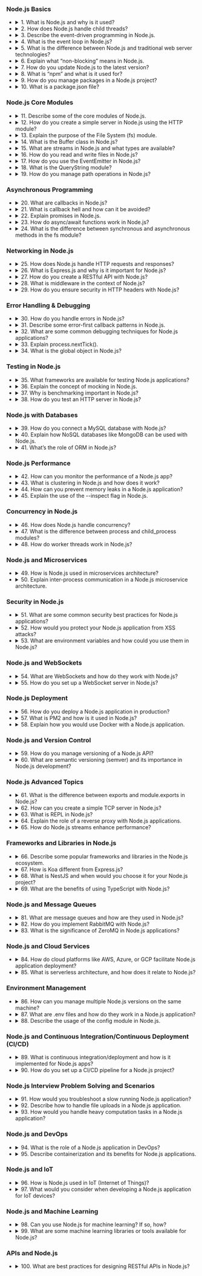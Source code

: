 ### Node.js Basics

- <details>
  <summary>1. What is Node.js and why is it used?</summary>

  Node.js is a runtime environment that allows you to run JavaScript on the server side. It is built on the V8 JavaScript engine and is known for its non-blocking, event-driven architecture, which makes it ideal for building scalable, real-time applications.

  ```javascript
  // Example: Simple HTTP server in Node.js
  import http from 'http';

  const server = http.createServer((req, res) => {
      res.writeHead(200, { 'Content-Type': 'text/plain' });
      res.end('Hello, World!');
  });

  server.listen(3000, () => {
      console.log('Server running at http://localhost:3000/');
  });
  ```
  </details>

- <details>
  <summary>2. How does Node.js handle child threads?</summary>

  Node.js uses a single-threaded event loop to handle asynchronous operations. For CPU-intensive tasks, you can create child processes using the `child_process` module.

  ```javascript
  import { fork } from 'child_process';

  const child = fork('./child.js');

  child.on('message', (message) => {
      console.log('Message from child:', message);
  });

  child.send('Hello from parent!');

  // child.js
  process.on('message', (message) => {
      console.log('Message from parent:', message);
      process.send('Hello from child!');
  });
  ```
  </details>

- <details>
  <summary>3. Describe the event-driven programming in Node.js.</summary>

  Event-driven programming is a paradigm where the flow of the program is determined by events such as user actions, messages, or sensor outputs. Node.js heavily relies on this paradigm with its `EventEmitter` class.

  ```javascript
  import EventEmitter from 'events';

  class MyEmitter extends EventEmitter {}

  const myEmitter = new MyEmitter();

  myEmitter.on('event', () => {
      console.log('An event occurred!');
  });

  myEmitter.emit('event');
  ```
  </details>

- <details>
  <summary>4. What is the event loop in Node.js?</summary>

  The event loop is a mechanism in Node.js that handles asynchronous operations. It continuously checks for tasks in the event queue and processes them when the call stack is empty.

  ```javascript
  console.log('Start');

  setTimeout(() => {
      console.log('Timeout executed');
  }, 0);

  console.log('End');
  // Output:
  // Start
  // End
  // Timeout executed
  ```
  </details>

- <details>
  <summary>5. What is the difference between Node.js and traditional web server technologies?</summary>

  Node.js differs in that it uses an event-driven, non-blocking I/O model, while traditional web servers like Apache use multi-threading to handle requests.

  | Feature            | Node.js                      | Traditional Servers      |
    |--------------------|------------------------------|--------------------------|
  | Concurrency        | Event-driven, non-blocking  | Multi-threaded           |
  | Performance        | High for I/O-heavy tasks    | Can handle CPU-heavy tasks|
  | Language           | JavaScript                  | Multiple (e.g., PHP, Java)|
  </details>

- <details>
  <summary>6. Explain what “non-blocking” means in Node.js.</summary>

  Non-blocking means that operations, like reading files or fetching data, do not stop the execution of the program. Instead, they use callbacks or promises.

  ```javascript
  import fs from 'fs/promises';

  fs.readFile('example.txt', 'utf8')
    .then(data => console.log(data))
    .catch(err => console.error(err));

  console.log('File is being read...');
  ```
  </details>

- <details>
  <summary>7. How do you update Node.js to the latest version?</summary>

  Using `nvm` (Node Version Manager):
  ```bash
  nvm install node   # Installs the latest version
  nvm use node       # Switches to the latest version
  ```

  Or using `n`:
  ```bash
  sudo npm install -g n
  sudo n latest
  ```
  </details>

- <details>
  <summary>8. What is “npm” and what is it used for?</summary>

  `npm` (Node Package Manager) is a tool for managing packages and dependencies in Node.js projects.

  ```bash
  # Install a package
  npm install express

  # List installed packages
  npm list

  # Uninstall a package
  npm uninstall express
  ```
  </details>

- <details>
  <summary>9. How do you manage packages in a Node.js project?</summary>

  You manage packages using `npm` or `yarn`. Dependencies are listed in `package.json` and can be installed, updated, or removed as needed.

  ```bash
  # Add a package as a dependency
  npm install lodash --save

  # Add a package as a dev dependency
  npm install jest --save-dev
  ```
  </details>

- <details>
  <summary>10. What is a package.json file?</summary>

  `package.json` is a file that contains metadata about a Node.js project and its dependencies.

  Example:
  ```json
  {
    "name": "my-project",
    "version": "1.0.0",
    "description": "A sample Node.js project",
    "main": "index.js",
    "type": "module",
    "scripts": {
      "start": "node index.js",
      "test": "jest"
    },
    "dependencies": {
      "express": "^4.17.1"
    },
    "devDependencies": {
      "jest": "^27.0.6"
    }
  }
  ```
  </details>
### Node.js Core Modules

- <details>
  <summary>11. Describe some of the core modules of Node.js.</summary>

  Node.js includes several core modules that provide functionality without the need to install additional packages. Examples include:

    - **http**: Used to create HTTP servers and clients.
    - **fs**: Provides file system operations like reading and writing files.
    - **path**: Helps in handling and transforming file paths.
    - **os**: Provides operating system-related utility methods and properties.
    - **events**: Implements the EventEmitter class for event-driven programming.

  ```javascript
  import os from 'os';

  console.log('System architecture:', os.arch());
  console.log('Free memory:', os.freemem());
  ```
  </details>

- <details>
  <summary>12. How do you create a simple server in Node.js using the HTTP module?</summary>

  The `http` module is used to create HTTP servers. Here’s an example:

  ```javascript
  import http from 'http';

  const server = http.createServer((req, res) => {
      res.writeHead(200, { 'Content-Type': 'text/plain' });
      res.end('Hello, World!');
  });

  server.listen(3000, () => {
      console.log('Server running at http://localhost:3000/');
  });
  ```
  </details>

- <details>
  <summary>13. Explain the purpose of the File System (fs) module.</summary>

  The `fs` module allows you to interact with the file system, enabling you to read, write, and manipulate files and directories.

  ```javascript
  import fs from 'fs/promises';

  // Write to a file
  await fs.writeFile('example.txt', 'Hello, World!');

  // Read from a file
  const data = await fs.readFile('example.txt', 'utf8');
  console.log(data);
  ```
  </details>

- <details>
  <summary>14. What is the Buffer class in Node.js?</summary>

  The `Buffer` class is used to handle binary data. It is particularly useful when working with streams and file I/O.

  ```javascript
  import { Buffer } from 'buffer';

  const buf = Buffer.from('Hello, World!');
  console.log(buf.toString('utf8')); // Outputs: Hello, World!
  console.log(buf.toJSON()); // Outputs the buffer in JSON format
  ```
  </details>

- <details>
  <summary>15. What are streams in Node.js and what types are available?</summary>

  Streams are objects that let you read or write data continuously. Types of streams include:

    - **Readable**: For reading data.
    - **Writable**: For writing data.
    - **Duplex**: For both reading and writing.
    - **Transform**: A type of duplex stream that can modify or transform the data.

  ```javascript
  import fs from 'fs';

  const readable = fs.createReadStream('example.txt');
  readable.on('data', (chunk) => {
      console.log('Read chunk:', chunk.toString());
  });
  ```
  </details>

- <details>
  <summary>16. How do you read and write files in Node.js?</summary>

  You can use the `fs` module to perform file operations:

  ```javascript
  import fs from 'fs/promises';

  // Write to a file
  await fs.writeFile('example.txt', 'Hello, World!');

  // Read from a file
  const data = await fs.readFile('example.txt', 'utf8');
  console.log(data);
  ```
  </details>

- <details>
  <summary>17. How do you use the EventEmitter in Node.js?</summary>

  The `EventEmitter` class is used for event-driven programming. You can define and listen for custom events.

  ```javascript
  import { EventEmitter } from 'events';

  const emitter = new EventEmitter();

  emitter.on('customEvent', (message) => {
      console.log('Received:', message);
  });

  emitter.emit('customEvent', 'Hello, EventEmitter!');
  ```
  </details>

- <details>
  <summary>18. What is the QueryString module?</summary>

  The `querystring` module provides utilities to parse and stringify URL query strings.

  ```javascript
  import querystring from 'querystring';

  const query = 'name=John&age=30';
  const parsed = querystring.parse(query);
  console.log(parsed); // { name: 'John', age: '30' }

  const stringified = querystring.stringify(parsed);
  console.log(stringified); // name=John&age=30
  ```
  </details>

- <details>
  <summary>19. How do you manage path operations in Node.js?</summary>

  The `path` module helps with handling and transforming file paths.

  ```javascript
  import path from 'path';

  const filePath = '/user/local/file.txt';
  console.log(path.basename(filePath)); // Outputs: file.txt
  console.log(path.dirname(filePath));  // Outputs: /user/local
  console.log(path.extname(filePath));  // Outputs: .txt
  ```
  </details>
### Asynchronous Programming

- <details>
  <summary>20. What are callbacks in Node.js?</summary>

  Callbacks are functions passed as arguments to other functions and executed after some operation is completed. They are widely used in Node.js for handling asynchronous operations.

  ```javascript
  import fs from 'fs';

  fs.readFile('example.txt', 'utf8', (err, data) => {
      if (err) {
          console.error('Error reading file:', err);
          return;
      }
      console.log('File content:', data);
  });
  ```
  </details>

- <details>
  <summary>21. What is callback hell and how can it be avoided?</summary>

  Callback hell occurs when multiple nested callbacks make code difficult to read and maintain. It can be avoided using:

    - **Modular functions**: Break callbacks into separate named functions.
    - **Promises**: Replace callbacks with `.then()` and `.catch()`.
    - **Async/await**: Simplify asynchronous code with synchronous-like syntax.

  ```javascript
  // Example of using promises to avoid callback hell
  import fs from 'fs/promises';

  async function readFileContent() {
      try {
          const data = await fs.readFile('example.txt', 'utf8');
          console.log('File content:', data);
      } catch (err) {
          console.error('Error reading file:', err);
      }
  }

  readFileContent();
  ```
  </details>

- <details>
  <summary>22. Explain promises in Node.js.</summary>

  Promises are objects representing the eventual completion (or failure) of an asynchronous operation and its resulting value.

  ```javascript
  const fetchData = new Promise((resolve, reject) => {
      setTimeout(() => resolve('Data fetched successfully'), 1000);
  });

  fetchData
      .then((data) => console.log(data))
      .catch((err) => console.error(err));
  ```
  </details>

- <details>
  <summary>23. How do async/await functions work in Node.js?</summary>

  Async/await functions simplify working with promises by allowing asynchronous code to be written in a synchronous style.

  ```javascript
  const fetchData = () => {
      return new Promise((resolve, reject) => {
          setTimeout(() => resolve('Data fetched successfully'), 1000);
      });
  };

  async function getData() {
      try {
          const data = await fetchData();
          console.log(data);
      } catch (err) {
          console.error(err);
      }
  }

  getData();
  ```
  </details>

- <details>
  <summary>24. What is the difference between synchronous and asynchronous methods in the fs module?</summary>

    - **Synchronous methods** block the execution of the program until the operation is complete.
    - **Asynchronous methods** allow the program to continue execution while the operation is performed in the background.

  ```javascript
  import fs from 'fs';

  // Synchronous method
  const dataSync = fs.readFileSync('example.txt', 'utf8');
  console.log('Synchronous read:', dataSync);

  // Asynchronous method
  fs.readFile('example.txt', 'utf8', (err, data) => {
      if (err) throw err;
      console.log('Asynchronous read:', data);
  });
  ```
  </details>

### Networking in Node.js

- <details>
  <summary>25. How does Node.js handle HTTP requests and responses?</summary>

  Node.js handles HTTP requests and responses using the `http` module. You can create an HTTP server and define request-response logic.

  ```javascript
  import http from 'http';

  const server = http.createServer((req, res) => {
      res.writeHead(200, { 'Content-Type': 'text/plain' });
      res.end('Hello, HTTP!');
  });

  server.listen(3000, () => {
      console.log('Server running at http://localhost:3000/');
  });
  ```
  </details>

- <details>
  <summary>26. What is Express.js and why is it important for Node.js?</summary>

  Express.js is a minimal and flexible web application framework for Node.js that provides tools to build web applications and APIs.

  ```javascript
  import express from 'express';

  const app = express();

  app.get('/', (req, res) => {
      res.send('Hello, Express!');
  });

  app.listen(3000, () => {
      console.log('Server running at http://localhost:3000/');
  });
  ```
  </details>

- <details>
  <summary>27. How do you create a RESTful API with Node.js?</summary>

  You can use Express.js to create a RESTful API with endpoints for CRUD operations.

  ```javascript
  import express from 'express';

  const app = express();
  app.use(express.json());

  const items = [];

  app.post('/items', (req, res) => {
      items.push(req.body);
      res.status(201).send(req.body);
  });

  app.get('/items', (req, res) => {
      res.send(items);
  });

  app.listen(3000, () => {
      console.log('API running at http://localhost:3000/');
  });
  ```
  </details>

- <details>
  <summary>28. What is middleware in the context of Node.js?</summary>

  Middleware in Express.js is a function that has access to the request, response, and next middleware function in the application’s request-response cycle.

  ```javascript
  import express from 'express';

  const app = express();

  // Middleware to log requests
  app.use((req, res, next) => {
      console.log(`${req.method} ${req.url}`);
      next();
  });

  app.get('/', (req, res) => {
      res.send('Hello, Middleware!');
  });

  app.listen(3000, () => {
      console.log('Server running at http://localhost:3000/');
  });
  ```
  </details>

- <details>
  <summary>29. How do you ensure security in HTTP headers with Node.js?</summary>

  Use middleware like `helmet` to secure HTTP headers in Express.js.

  ```javascript
  import express from 'express';
  import helmet from 'helmet';

  const app = express();

  app.use(helmet());

  app.get('/', (req, res) => {
      res.send('Secure headers applied!');
  });

  app.listen(3000, () => {
      console.log('Server running at http://localhost:3000/');
  });
  ```
  </details>
### Error Handling & Debugging

- <details>
  <summary>30. How do you handle errors in Node.js?</summary>

  In Node.js, errors can be handled using:
    - **Try-catch blocks** for synchronous code and async/await.
    - **Error-first callbacks** for asynchronous operations.
    - **Event emitters** to listen for and handle errors.

  ```javascript
  // Async error handling with try-catch
  import fs from 'fs/promises';

  async function readFile() {
      try {
          const data = await fs.readFile('example.txt', 'utf8');
          console.log(data);
      } catch (err) {
          console.error('Error:', err);
      }
  }

  readFile();
  ```
  </details>

- <details>
  <summary>31. Describe some error-first callback patterns in Node.js.</summary>

  Error-first callbacks pass an error as the first argument and the result as the second argument. This pattern ensures consistent error handling.

  ```javascript
  import fs from 'fs';

  fs.readFile('example.txt', 'utf8', (err, data) => {
      if (err) {
          console.error('Error reading file:', err);
          return;
      }
      console.log('File content:', data);
  });
  ```
  </details>

- <details>
  <summary>32. What are some common debugging techniques for Node.js applications?</summary>

  Common debugging techniques include:
    - **Using `console.log()`** for basic debugging.
    - **Node.js Debugger**: Run with `node --inspect` or `node --inspect-brk`.
    - **Third-party tools**: Use tools like Chrome DevTools or Visual Studio Code debugger.

  ```bash
  # Start debugging
  node --inspect-brk app.js
  ```
  </details>

- <details>
  <summary>33. Explain process.nextTick().</summary>

  `process.nextTick()` defers the execution of a callback function until the next iteration of the event loop.

  ```javascript
  console.log('Before nextTick');

  process.nextTick(() => {
      console.log('Inside nextTick');
  });

  console.log('After nextTick');

  // Output:
  // Before nextTick
  // After nextTick
  // Inside nextTick
  ```
  </details>

- <details>
  <summary>34. What is the global object in Node.js?</summary>

  The `global` object provides access to global variables and functions in Node.js, such as `console`, `process`, and `Buffer`.

  ```javascript
  console.log(global.process.version); // Node.js version
  console.log(global.console.log('Hello, global!'));
  ```
  </details>

### Testing in Node.js

- <details>
  <summary>35. What frameworks are available for testing Node.js applications?</summary>

  Popular testing frameworks for Node.js include:
    - **Mocha**: Flexible and widely used.
    - **Jest**: Great for JavaScript/TypeScript testing.
    - **Chai**: Provides assertion libraries.

  ```javascript
  // Example using Jest
  test('adds 1 + 2 to equal 3', () => {
      expect(1 + 2).toBe(3);
  });
  ```
  </details>

- <details>
  <summary>36. Explain the concept of mocking in Node.js.</summary>

  Mocking is a technique to simulate external dependencies in tests to isolate the functionality being tested.

  ```javascript
  // Mocking a function with Jest
  const fetchData = jest.fn(() => Promise.resolve('Mocked Data'));

  test('fetchData should return mocked data', async () => {
      const data = await fetchData();
      expect(data).toBe('Mocked Data');
  });
  ```
  </details>

- <details>
  <summary>37. Why is benchmarking important in Node.js?</summary>

  Benchmarking helps measure the performance of code to identify bottlenecks and optimize applications.

  ```javascript
  console.time('Loop');
  for (let i = 0; i < 1000000; i++) {
      // Simulate work
  }
  console.timeEnd('Loop');
  ```
  </details>

- <details>
  <summary>38. How do you test an HTTP server in Node.js?</summary>

  Use testing libraries like **Supertest** with frameworks like Jest or Mocha to test HTTP servers.

  ```javascript
  import request from 'supertest';
  import express from 'express';

  const app = express();

  app.get('/', (req, res) => {
      res.status(200).send('Hello, HTTP Test!');
  });

  test('GET / should return 200', async () => {
      const response = await request(app).get('/');
      expect(response.status).toBe(200);
      expect(response.text).toBe('Hello, HTTP Test!');
  });
  ```
  </details>
### Node.js with Databases

- <details>
  <summary>39. How do you connect a MySQL database with Node.js?</summary>

  Use the `mysql2` or `sequelize` package to connect and interact with a MySQL database.

  ```javascript
  import mysql from 'mysql2/promise';

  async function connectToDatabase() {
      const connection = await mysql.createConnection({
          host: 'localhost',
          user: 'root',
          password: 'password',
          database: 'testdb'
      });

      const [rows] = await connection.execute('SELECT * FROM users');
      console.log(rows);
  }

  connectToDatabase();
  ```
  </details>

- <details>
  <summary>40. Explain how NoSQL databases like MongoDB can be used with Node.js.</summary>

  Use the `mongoose` library or MongoDB's native driver to interact with MongoDB.

  ```javascript
  import mongoose from 'mongoose';

  async function connectToMongoDB() {
      await mongoose.connect('mongodb://localhost:27017/testdb', {
          useNewUrlParser: true,
          useUnifiedTopology: true
      });

      const userSchema = new mongoose.Schema({ name: String, age: Number });
      const User = mongoose.model('User', userSchema);

      const user = new User({ name: 'John', age: 30 });
      await user.save();
      console.log('User saved:', user);
  }

  connectToMongoDB();
  ```
  </details>

- <details>
  <summary>41. What’s the role of ORM in Node.js?</summary>

  ORM (Object-Relational Mapping) simplifies database interactions by allowing you to use JavaScript objects instead of raw SQL queries.

  Example using `Sequelize`:
  ```javascript
  import { Sequelize, DataTypes } from 'sequelize';

  const sequelize = new Sequelize('sqlite::memory:');

  const User = sequelize.define('User', {
      name: {
          type: DataTypes.STRING,
          allowNull: false
      },
      age: {
          type: DataTypes.INTEGER
      }
  });

  await sequelize.sync();
  const user = await User.create({ name: 'Jane', age: 25 });
  console.log(user.toJSON());
  ```
  </details>

### Node.js Performance

- <details>
  <summary>42. How can you monitor the performance of a Node.js app?</summary>

  Use monitoring tools like:
    - **PM2**: For process management and monitoring.
    - **New Relic** or **Datadog**: For application performance monitoring.
    - **Node.js built-in profiler**: Use `node --inspect` to analyze performance.

  ```bash
  # Start app with PM2
  pm2 start app.js

  # Monitor app with PM2
  pm2 monit
  ```
  </details>

- <details>
  <summary>43. What is clustering in Node.js and how does it work?</summary>

  Clustering allows Node.js to utilize multiple CPU cores by creating child processes (workers).

  ```javascript
  import cluster from 'cluster';
  import os from 'os';
  import http from 'http';

  if (cluster.isPrimary) {
      const numCPUs = os.cpus().length;

      for (let i = 0; i < numCPUs; i++) {
          cluster.fork();
      }

      cluster.on('exit', (worker) => {
          console.log(`Worker ${worker.process.pid} exited`);
      });
  } else {
      http.createServer((req, res) => {
          res.writeHead(200);
          res.end('Hello, Cluster!');
      }).listen(3000);
  }
  ```
  </details>

- <details>
  <summary>44. How can you prevent memory leaks in a Node.js application?</summary>

  Tips to prevent memory leaks:
    - Avoid global variables.
    - Monitor memory usage with `process.memoryUsage()`.
    - Use tools like **Heapdump** or **clinic.js** to analyze memory.

  ```javascript
  setInterval(() => {
      console.log(process.memoryUsage());
  }, 5000);
  ```
  </details>

- <details>
  <summary>45. Explain the use of the --inspect flag in Node.js.</summary>

  The `--inspect` flag enables debugging of Node.js applications using Chrome DevTools or other debuggers.

  ```bash
  node --inspect-brk app.js
  ```

  Open `chrome://inspect` in Chrome to debug the app.
  </details>

### Concurrency in Node.js

- <details>
  <summary>46. How does Node.js handle concurrency?</summary>

  Node.js uses the event loop and a single-threaded model for handling concurrency. Long-running tasks are offloaded to the **worker pool** using the `libuv` library.

  ```javascript
  import fs from 'fs';

  fs.readFile('example.txt', 'utf8', (err, data) => {
      if (err) throw err;
      console.log(data);
  });

  console.log('File is being read...');
  ```
  </details>

- <details>
  <summary>47. What is the difference between process and child_process modules?</summary>

    - **`process`**: Provides information and control over the current Node.js process.
    - **`child_process`**: Enables the creation of child processes to run scripts or commands.

  ```javascript
  import { exec } from 'child_process';

  exec('ls', (err, stdout) => {
      if (err) throw err;
      console.log(stdout);
  });
  ```
  </details>

- <details>
  <summary>48. How do worker threads work in Node.js?</summary>

  Worker threads allow running JavaScript code in parallel threads.

  ```javascript
  import { Worker } from 'worker_threads';

  const worker = new Worker(`
      const { parentPort } = require('worker_threads');
      parentPort.postMessage('Hello from Worker');
  `, { eval: true });

  worker.on('message', (message) => {
      console.log('Received:', message);
  });
  ```
  </details>
### Node.js and Microservices

- <details>
  <summary>49. How is Node.js used in microservices architecture?</summary>

  Node.js is well-suited for microservices due to its lightweight and asynchronous nature. Each microservice can be a separate Node.js application communicating over HTTP, WebSockets, or a message broker like RabbitMQ or Kafka.

  ```javascript
  import express from 'express';

  const app = express();

  app.get('/service', (req, res) => {
      res.json({ message: 'Response from microservice' });
  });

  app.listen(3001, () => {
      console.log('Microservice running on port 3001');
  });
  ```
  </details>

- <details>
  <summary>50. Explain inter-process communication in a Node.js microservice architecture.</summary>

  Inter-process communication (IPC) can be achieved using:
    - **Message brokers** (e.g., RabbitMQ, Kafka) for asynchronous messaging.
    - **REST APIs** for synchronous communication.
    - **WebSockets** for real-time communication.

  Example with RabbitMQ:
  ```javascript
  import amqp from 'amqplib';

  async function sendMessage() {
      const connection = await amqp.connect('amqp://localhost');
      const channel = await connection.createChannel();
      const queue = 'tasks';

      await channel.assertQueue(queue);
      channel.sendToQueue(queue, Buffer.from('Hello, World!'));
      console.log('Message sent');

      await channel.close();
      await connection.close();
  }

  sendMessage();
  ```
  </details>

### Security in Node.js

- <details>
  <summary>51. What are some common security best practices for Node.js applications?</summary>

    - Validate and sanitize user inputs to prevent SQL injection and XSS.
    - Use HTTPS for secure communication.
    - Store sensitive information in environment variables.
    - Regularly update dependencies to avoid vulnerabilities.
    - Use security-focused middleware like `helmet`.

  ```javascript
  import helmet from 'helmet';
  import express from 'express';

  const app = express();
  app.use(helmet());
  ```
  </details>

- <details>
  <summary>52. How would you protect your Node.js application from XSS attacks?</summary>

    - Use libraries like `xss-clean` or sanitize user inputs manually.
    - Implement Content Security Policy (CSP) headers with `helmet`.

  ```javascript
  import express from 'express';
  import helmet from 'helmet';

  const app = express();
  app.use(helmet({
      contentSecurityPolicy: {
          directives: {
              defaultSrc: ["'self'"]
          }
      }
  }));
  ```
  </details>

- <details>
  <summary>53. What are environment variables and how could you use them in Node.js?</summary>

  Environment variables store sensitive data like API keys or database credentials. Use the `dotenv` package to load environment variables from a `.env` file.

  ```javascript
  import dotenv from 'dotenv';
  dotenv.config();

  console.log('Database URL:', process.env.DB_URL);
  ```
  </details>

### Node.js and WebSockets

- <details>
  <summary>54. What are WebSockets and how do they work with Node.js?</summary>

  WebSockets enable real-time, bidirectional communication between a server and clients. Use the `ws` library for WebSocket support in Node.js.

  ```javascript
  import { WebSocketServer } from 'ws';

  const wss = new WebSocketServer({ port: 8080 });

  wss.on('connection', (ws) => {
      ws.on('message', (message) => {
          console.log('Received:', message);
      });

      ws.send('Hello, Client!');
  });
  ```
  </details>

- <details>
  <summary>55. How do you set up a WebSocket server in Node.js?</summary>

  Example of setting up a WebSocket server:

  ```javascript
  import { WebSocketServer } from 'ws';

  const wss = new WebSocketServer({ port: 8080 });

  wss.on('connection', (ws) => {
      console.log('Client connected');

      ws.on('message', (message) => {
          console.log('Received:', message);
      });

      ws.send('Welcome to WebSocket server');
  });
  ```
  </details>

### Node.js Deployment

- <details>
  <summary>56. How do you deploy a Node.js application in production?</summary>

  Steps for deploying a Node.js application:
    1. Use a process manager like PM2 for managing the application.
    2. Serve the application behind a reverse proxy (e.g., Nginx).
    3. Use Docker for containerized deployments.

  ```bash
  pm2 start app.js --name my-app
  ```
  </details>

- <details>
  <summary>57. What is PM2 and how is it used in Node.js?</summary>

  PM2 is a process manager for Node.js applications. It ensures uptime by restarting the app if it crashes.

  ```bash
  # Install PM2
  npm install -g pm2

  # Start an app
  pm2 start app.js

  # Monitor processes
  pm2 monit
  ```
  </details>

- <details>
  <summary>58. Explain how you would use Docker with a Node.js application.</summary>

  Docker simplifies deployment by containerizing the application. Example Dockerfile:

  ```dockerfile
  # Use Node.js base image
  FROM node:16

  # Set working directory
  WORKDIR /usr/src/app

  # Copy package files
  COPY package*.json ./

  # Install dependencies
  RUN npm install

  # Copy source code
  COPY . .

  # Expose port and run the app
  EXPOSE 3000
  CMD ["node", "app.js"]
  ```

  Build and run the Docker container:
  ```bash
  docker build -t my-node-app .
  docker run -p 3000:3000 my-node-app
  ```
  </details>
### Node.js and Version Control

- <details>
  <summary>59. How do you manage versioning of a Node.js API?</summary>

  API versioning is typically handled by including the version number in the API URL or headers. This helps maintain backward compatibility.

  ```javascript
  import express from 'express';

  const app = express();

  app.get('/api/v1/resource', (req, res) => {
      res.json({ message: 'API v1 resource' });
  });

  app.get('/api/v2/resource', (req, res) => {
      res.json({ message: 'API v2 resource' });
  });

  app.listen(3000, () => {
      console.log('Server running on port 3000');
  });
  ```
  </details>

- <details>
  <summary>60. What are semantic versioning (semver) and its importance in Node.js development?</summary>

  Semantic versioning (semver) is a versioning scheme following `MAJOR.MINOR.PATCH` format:
    - **MAJOR**: Incompatible API changes.
    - **MINOR**: Backward-compatible feature additions.
    - **PATCH**: Backward-compatible bug fixes.

  ```bash
  # Example
  1.0.0 -> Initial release
  1.1.0 -> Added new features
  2.0.0 -> Breaking changes
  ```

  Importance:
    - Ensures compatibility.
    - Simplifies dependency management.
    - Communicates changes clearly.
  </details>

### Node.js Advanced Topics

- <details>
  <summary>61. What is the difference between exports and module.exports in Node.js?</summary>

  `exports` is a shorthand for `module.exports`. If you reassign `module.exports`, you need to use it explicitly.

  ```javascript
  // Using exports
  exports.greet = () => 'Hello!';

  // Using module.exports
  module.exports = {
      greet: () => 'Hello!',
      farewell: () => 'Goodbye!'
  };
  ```
  </details>

- <details>
  <summary>62. How can you create a simple TCP server in Node.js?</summary>

  Use the `net` module to create a TCP server.

  ```javascript
  import net from 'net';

  const server = net.createServer((socket) => {
      console.log('Client connected');

      socket.on('data', (data) => {
          console.log('Received:', data.toString());
          socket.write('Echo: ' + data);
      });

      socket.on('end', () => {
          console.log('Client disconnected');
      });
  });

  server.listen(8080, () => {
      console.log('TCP server running on port 8080');
  });
  ```
  </details>

- <details>
  <summary>63. What is REPL in Node.js?</summary>

  REPL (Read-Eval-Print Loop) is an interactive shell to execute Node.js code line by line.

  ```bash
  # Start REPL
  node

  > const x = 10;
  > x * 2
  20
  ```

  Features:
    - Evaluate expressions.
    - Access modules and libraries.
    - Debug small code snippets interactively.
  </details>

- <details>
  <summary>64. Explain the role of a reverse proxy with Node.js applications.</summary>

  A reverse proxy forwards client requests to backend servers. Benefits:
    - Load balancing.
    - SSL termination.
    - Improved security.

  Example using Nginx:
  ```nginx
  server {
      listen 80;
      location / {
          proxy_pass http://localhost:3000;
          proxy_http_version 1.1;
          proxy_set_header Upgrade $http_upgrade;
          proxy_set_header Connection 'upgrade';
          proxy_set_header Host $host;
      }
  }
  ```
  </details>

- <details>
  <summary>65. How do Node.js streams enhance performance?</summary>

  Streams handle data in chunks, enabling efficient processing of large datasets.

  ```javascript
  import fs from 'fs';

  const readable = fs.createReadStream('largeFile.txt');
  const writable = fs.createWriteStream('output.txt');

  readable.pipe(writable);
  ```

  Benefits:
    - Reduced memory usage.
    - Faster data transfer for large files.
  </details>

### Frameworks and Libraries in Node.js

- <details>
  <summary>66. Describe some popular frameworks and libraries in the Node.js ecosystem.</summary>

    - **Express.js**: Minimalist web framework.
    - **NestJS**: Full-featured framework for scalable server-side apps.
    - **Koa**: Lightweight and modular framework.
    - **Socket.IO**: Real-time, bidirectional communication.
    - **Mongoose**: MongoDB object modeling.
  </details>

- <details>
  <summary>67. How is Koa different from Express.js?</summary>

    - **Koa**: Focuses on middleware composition, uses async/await natively.
    - **Express.js**: Higher-level framework with built-in routing and middleware.

  ```javascript
  // Koa example
  import Koa from 'koa';

  const app = new Koa();

  app.use(async (ctx) => {
      ctx.body = 'Hello, Koa!';
  });

  app.listen(3000);
  ```
  </details>

- <details>
  <summary>68. What is NestJS and when would you choose it for your Node.js project?</summary>

  NestJS is a framework built on TypeScript, inspired by Angular, and used for building scalable, enterprise-grade applications.

  Use it when:
    - You need a modular architecture.
    - The project requires complex domain logic.
    - TypeScript support is essential.

  ```bash
  # Create a new project
  npm i -g @nestjs/cli
  nest new project-name
  ```
  </details>

- <details>
  <summary>69. What are the benefits of using TypeScript with Node.js?</summary>

  Benefits of TypeScript:
    - Static typing for catching errors at compile-time.
    - Better IDE support with IntelliSense.
    - Easier code refactoring.
    - Enhanced maintainability for large codebases.

  ```typescript
  // Example TypeScript file
  const greet = (name: string): string => {
      return `Hello, ${name}!`;
  };

  console.log(greet('John'));
  ```
  </details>
### Node.js and Message Queues

- <details>
  <summary>81. What are message queues and how are they used in Node.js?</summary>

  Message queues enable asynchronous communication between services by decoupling producers and consumers. Examples include RabbitMQ, Kafka, and AWS SQS.

  ```javascript
  // Example using RabbitMQ
  import amqp from 'amqplib';

  async function sendMessage() {
      const connection = await amqp.connect('amqp://localhost');
      const channel = await connection.createChannel();
      const queue = 'tasks';

      await channel.assertQueue(queue);
      channel.sendToQueue(queue, Buffer.from('Hello, World!'));
      console.log('Message sent');

      await channel.close();
      await connection.close();
  }

  sendMessage();
  ```
  </details>

- <details>
  <summary>82. How do you implement RabbitMQ with Node.js?</summary>

  RabbitMQ integration uses libraries like `amqplib` for message handling.

  ```javascript
  import amqp from 'amqplib';

  async function receiveMessage() {
      const connection = await amqp.connect('amqp://localhost');
      const channel = await connection.createChannel();
      const queue = 'tasks';

      await channel.assertQueue(queue);

      channel.consume(queue, (msg) => {
          if (msg) {
              console.log('Received:', msg.content.toString());
              channel.ack(msg);
          }
      });
  }

  receiveMessage();
  ```
  </details>

- <details>
  <summary>83. What is the significance of ZeroMQ in Node.js applications?</summary>

  ZeroMQ is a high-performance messaging library used for building scalable distributed systems. It supports patterns like publish/subscribe and request/reply.

  ```javascript
  import zmq from 'zeromq';

  async function run() {
      const sock = new zmq.Push();
      await sock.bind('tcp://127.0.0.1:3000');
      console.log('Producer bound to port 3000');

      setInterval(() => {
          sock.send('Hello from producer');
      }, 1000);
  }

  run();
  ```
  </details>

### Node.js and Cloud Services

- <details>
  <summary>84. How do cloud platforms like AWS, Azure, or GCP facilitate Node.js application deployment?</summary>

  Cloud platforms provide tools for deploying and scaling Node.js apps:
    - **AWS Elastic Beanstalk** for automatic deployments.
    - **Azure App Service** for managed deployments.
    - **GCP App Engine** for serverless application hosting.

  ```bash
  # AWS Elastic Beanstalk example
  eb init
  eb create
  ```
  </details>

- <details>
  <summary>85. What is serverless architecture, and how does it relate to Node.js?</summary>

  Serverless architecture abstracts infrastructure management, allowing developers to focus on writing code. AWS Lambda, Azure Functions, and GCP Cloud Functions support Node.js.

  Example using AWS Lambda:
  ```javascript
  exports.handler = async (event) => {
      return {
          statusCode: 200,
          body: JSON.stringify({ message: 'Hello from Lambda!' })
      };
  };
  ```
  </details>

### Environment Management

- <details>
  <summary>86. How can you manage multiple Node.js versions on the same machine?</summary>

  Use version managers like `nvm` (Node Version Manager):
  ```bash
  # Install nvm
  curl -o- https://raw.githubusercontent.com/nvm-sh/nvm/v0.39.1/install.sh | bash

  # Install and use a specific Node.js version
  nvm install 16
  nvm use 16
  ```
  </details>

- <details>
  <summary>87. What are .env files and how do they work in a Node.js application?</summary>

  `.env` files store environment-specific variables. Use the `dotenv` package to load these variables into `process.env`.

  ```javascript
  import dotenv from 'dotenv';
  dotenv.config();

  console.log('Database URL:', process.env.DB_URL);
  ```
  </details>

- <details>
  <summary>88. Describe the usage of the config module in Node.js.</summary>

  The `config` module organizes application configuration by environment (e.g., `development`, `production`).

  ```bash
  # Directory structure
  config/
      default.json
      production.json
  ```

  ```javascript
  import config from 'config';

  const dbConfig = config.get('db');
  console.log('Database Host:', dbConfig.host);
  ```
  </details>

### Node.js and Continuous Integration/Continuous Deployment (CI/CD)

- <details>
  <summary>89. What is continuous integration/deployment and how is it implemented for Node.js apps?</summary>

  CI/CD automates testing, building, and deploying applications. Tools like GitHub Actions, Jenkins, and GitLab CI/CD support Node.js projects.

  ```yaml
  # Example GitHub Actions workflow
  name: CI/CD
  on: [push]

  jobs:
    build:
      runs-on: ubuntu-latest

      steps:
      - uses: actions/checkout@v2
      - name: Setup Node.js
        uses: actions/setup-node@v2
        with:
          node-version: 16
      - name: Install dependencies
        run: npm install
      - name: Run tests
        run: npm test
  ```
  </details>

- <details>
  <summary>90. How do you set up a CI/CD pipeline for a Node.js project?</summary>

  Steps for setting up CI/CD:
    1. Use a CI/CD tool (e.g., GitHub Actions, Jenkins).
    2. Define workflows for building, testing, and deploying the app.

  Example with GitHub Actions:
  ```yaml
  name: Node.js CI/CD
  on:
    push:
      branches:
        - main

  jobs:
    build:
      runs-on: ubuntu-latest

      steps:
      - uses: actions/checkout@v2
      - name: Set up Node.js
        uses: actions/setup-node@v2
        with:
          node-version: 16
      - name: Install dependencies
        run: npm ci
      - name: Run tests
        run: npm test
  ```
  </details>
### Node.js Interview Problem Solving and Scenarios

- <details>
  <summary>91. How would you troubleshoot a slow running Node.js application?</summary>

  Steps to troubleshoot:
    1. Use performance monitoring tools like **Clinic.js** or **New Relic**.
    2. Analyze the event loop delay with `process.hrtime()`.
    3. Profile the application using `--inspect` and Chrome DevTools.
    4. Optimize database queries and reduce I/O operations.
    5. Use caching for frequently accessed data.

  ```javascript
  console.time('Event Loop Delay');
  setTimeout(() => {
      console.timeEnd('Event Loop Delay');
  }, 0);
  ```
  </details>

- <details>
  <summary>92. Describe how to handle file uploads in a Node.js application.</summary>

  Use libraries like `multer` for handling file uploads.

  ```javascript
  import express from 'express';
  import multer from 'multer';

  const app = express();
  const upload = multer({ dest: 'uploads/' });

  app.post('/upload', upload.single('file'), (req, res) => {
      console.log('File uploaded:', req.file);
      res.send('File uploaded successfully');
  });

  app.listen(3000, () => console.log('Server running on port 3000'));
  ```
  </details>

- <details>
  <summary>93. How would you handle heavy computation tasks in a Node.js application?</summary>

  Use worker threads or offload heavy tasks to separate processes to prevent blocking the event loop.

  ```javascript
  import { Worker } from 'worker_threads';

  const worker = new Worker('./worker.js');

  worker.on('message', (result) => {
      console.log('Computation result:', result);
  });

  worker.postMessage({ task: 'heavyComputation' });
  ```
  </details>

### Node.js and DevOps

- <details>
  <summary>94. What is the role of a Node.js application in DevOps?</summary>

  Node.js is used in DevOps for:
    - Building CLI tools for automation.
    - Creating lightweight services for CI/CD pipelines.
    - Implementing monitoring and logging systems.

  Example CLI tool:
  ```javascript
  import { exec } from 'child_process';

  exec('npm install', (err, stdout, stderr) => {
      if (err) {
          console.error('Error:', err);
          return;
      }
      console.log('Output:', stdout);
  });
  ```
  </details>

- <details>
  <summary>95. Describe containerization and its benefits for Node.js applications.</summary>

  Containerization packages applications and their dependencies into containers, ensuring consistency across environments.

  Benefits:
    - Portability and scalability.
    - Isolation of application dependencies.
    - Simplified deployments.

  Example Dockerfile for a Node.js app:
  ```dockerfile
  FROM node:16
  WORKDIR /app
  COPY package*.json ./
  RUN npm install
  COPY . .
  EXPOSE 3000
  CMD ["node", "app.js"]
  ```
  </details>

### Node.js and IoT

- <details>
  <summary>96. How is Node.js used in IoT (Internet of Things)?</summary>

  Node.js is used in IoT for:
    - Collecting data from sensors.
    - Real-time communication using WebSockets or MQTT.
    - Managing IoT devices with lightweight services.

  Example with MQTT:
  ```javascript
  import mqtt from 'mqtt';

  const client = mqtt.connect('mqtt://broker.hivemq.com');

  client.on('connect', () => {
      client.subscribe('iot/topic');
      client.publish('iot/topic', 'Hello IoT');
  });

  client.on('message', (topic, message) => {
      console.log(`Received message: ${message.toString()}`);
  });
  ```
  </details>

- <details>
  <summary>97. What would you consider when developing a Node.js application for IoT devices?</summary>

    - Minimize resource usage (CPU, memory).
    - Ensure secure communication (TLS, encryption).
    - Implement scalability for handling multiple devices.
    - Use lightweight protocols like MQTT.
  </details>

### Node.js and Machine Learning

- <details>
  <summary>98. Can you use Node.js for machine learning? If so, how?</summary>

  Yes, Node.js can be used for machine learning by leveraging libraries like `brain.js` and `tensorflow.js`.

  Example with `brain.js`:
  ```javascript
  import brain from 'brain.js';

  const net = new brain.NeuralNetwork();
  net.train([
      { input: [0, 0], output: [0] },
      { input: [0, 1], output: [1] },
      { input: [1, 0], output: [1] },
      { input: [1, 1], output: [0] }
  ]);

  const output = net.run([1, 0]);
  console.log('Output:', output);
  ```
  </details>

- <details>
  <summary>99. What are some machine learning libraries or tools available for Node.js?</summary>

    - **brain.js**: Neural networks in JavaScript.
    - **tensorflow.js**: Machine learning models in Node.js.
    - **Synaptic**: Architecture-free neural networks.

  Example with `tensorflow.js`:
  ```javascript
  import * as tf from '@tensorflow/tfjs-node';

  const model = tf.sequential();
  model.add(tf.layers.dense({ units: 1, inputShape: [1] }));
  model.compile({ loss: 'meanSquaredError', optimizer: 'sgd' });

  const xs = tf.tensor2d([1, 2, 3, 4], [4, 1]);
  const ys = tf.tensor2d([1, 3, 5, 7], [4, 1]);

  model.fit(xs, ys, { epochs: 10 }).then(() => {
      model.predict(tf.tensor2d([5], [1, 1])).print();
  });
  ```
  </details>

### APIs and Node.js

- <details>
  <summary>100. What are best practices for designing RESTful APIs in Node.js?</summary>

    - Use meaningful resource names and HTTP verbs.
    - Validate and sanitize inputs to prevent attacks.
    - Implement proper error handling with HTTP status codes.
    - Use middleware for authentication and logging.
    - Document the API with tools like Swagger or Postman.

  ```javascript
  import express from 'express';

  const app = express();
  app.use(express.json());

  app.get('/api/resource', (req, res) => {
      res.json({ message: 'Resource retrieved' });
  });

  app.post('/api/resource', (req, res) => {
      res.status(201).json({ message: 'Resource created' });
  });

  app.listen(3000, () => console.log('API running on port 3000'));
  ```
  </details>
